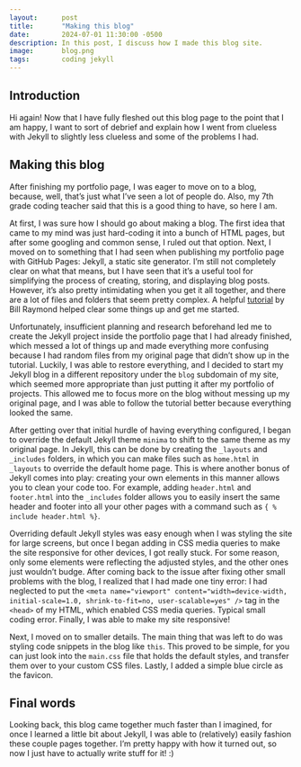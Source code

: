 ```yaml
---
layout:      post
title:       "Making this blog"
date:        2024-07-01 11:30:00 -0500
description: In this post, I discuss how I made this blog site.
image:       blog.png
tags:        coding jekyll
---
```


## Introduction

Hi again! Now that I have fully fleshed out this blog page to the point that I am happy, I want to sort of debrief and explain how I went from clueless with Jekyll to slightly less clueless and some of the problems I had.

## Making this blog

After finishing my portfolio page, I was eager to move on to a blog, because, well, that’s just what I’ve seen a lot of people do. Also, my 7th grade coding teacher said that this is a good thing to have, so here I am.

At first, I was sure how I should go about making a blog. The first idea that came to my mind was just hard-coding it into a bunch of HTML pages, but after some googling and common sense, I ruled out that option. Next, I moved on to something that I had seen when publishing my portfolio page with GitHub Pages: Jekyll, a static site generator. I’m still not completely clear on what that means, but I have seen that it’s a useful tool for simplifying the process of creating, storing, and displaying blog posts. However, it’s also pretty intimidating when you get it all together, and there are a lot of files and folders that seem pretty complex. A helpful [tutorial](https://www.youtube.com/watch?v=EmSrQCDsMv4&t) by Bill Raymond helped clear some things up and get me started.

Unfortunately, insufficient planning and research beforehand led me to create the Jekyll project inside the portfolio page that I had already finished, which messed a lot of things up and made everything more confusing because I had random files from my original page that didn’t show up in the tutorial. Luckily, I was able to restore everything, and I decided to start my Jekyll blog in a different repository under the ``blog`` subdomain of my site, which seemed more appropriate than just putting it after my portfolio of projects. This allowed me to focus more on the blog without messing up my original page, and I was able to follow the tutorial better because everything looked the same.

After getting over that initial hurdle of having everything configured, I began to override the default Jekyll theme ``minima`` to shift to the same theme as my original page. In Jekyll, this can be done by creating the ``_layouts`` and ``_includes`` folders, in which you can make files such as ``home.html`` in ``_layouts`` to override the default home page. This is where another bonus of Jekyll comes into play: creating your own elements in this manner allows you to clean your code too. For example, adding ``header.html`` and ``footer.html`` into the ``_includes`` folder allows you to easily insert the same header and footer into all your other pages with a command such as ``{ % include header.html %}``.

Overriding default Jekyll styles was easy enough when I was styling the site for large screens, but once I began adding in CSS media queries to make the site responsive for other devices, I got really stuck. For some reason, only some elements were reflecting the adjusted styles, and the other ones just wouldn’t budge. After coming back to the issue after fixing other small problems with the blog, I realized that I had made one tiny error: I had neglected to put the ``<meta name="viewport" content="width=device-width, initial-scale=1.0, shrink-to-fit=no, user-scalable=yes" />`` tag in the ``<head>`` of my HTML, which enabled CSS media queries. Typical small coding error. Finally, I was able to make my site responsive!

Next, I moved on to smaller details. The main thing that was left to do was styling code snippets in the blog like ``this``. This proved to be simple, for you can just look into the ``main.css`` file that holds the default styles, and transfer them over to your custom CSS files. Lastly, I added a simple blue circle as the favicon.

## Final words

Looking back, this blog came together much faster than I imagined, for once I learned a little bit about Jekyll, I was able to (relatively) easily fashion these couple pages together. I’m pretty happy with how it turned out, so now I just have to actually write stuff for it! :)